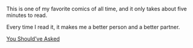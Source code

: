 This is one of my favorite comics of all time, and it only takes about five minutes to read.

Every time I read it, it makes me a better person and a better partner.

[You Should’ve Asked](https://english.emmaclit.com/2017/05/20/you-shouldve-asked/)